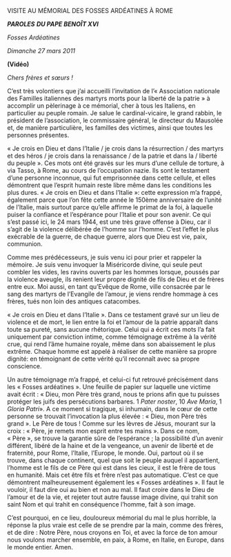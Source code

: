 VISITE AU MÉMORIAL DES FOSSES ARDÉATINES À ROME

***PAROLES*** ***DU PAPE BENOÎT XVI***

*Fosses Ardéatines*

*Dimanche 27 mars 2011*

**(Vidéo)**

*Chers frères et sœurs !*

C’est très volontiers que j’ai accueilli l’invitation de l’« Association nationale des Familles italiennes des martyrs morts pour la liberté de la patrie » à accomplir un pèlerinage à ce mémorial, cher à tous les Italiens, en particulier au peuple romain. Je salue le cardinal-vicaire, le grand rabbin, le président de l’association, le commissaire général, le directeur du Mausolée et, de manière particulière, les familles des victimes, ainsi que toutes les personnes présentes.

« Je crois en Dieu et dans l’Italie / je crois dans la résurrection / des martyrs et des héros / je crois dans la renaissance / de la patrie et dans la / liberté du peuple ». Ces mots ont été gravés sur les murs d’une cellule de torture, à via Tasso, à Rome, au cours de l’occupation nazie. Ils sont le testament d’une personne inconnue, qui fut emprisonnée dans cette cellule, et elles démontrent que l’esprit humain reste libre même dans les conditions les plus dures. « Je crois en Dieu et dans l’Italie »: cette expression m’a frappé, également parce que l’on fête cette année le 150ème anniversaire de l’unité de l’Italie, mais surtout parce qu’elle affirme le primat de la foi, à laquelle puiser la confiance et l’espérance pour l’Italie et pour son avenir. Ce qui s’est passé ici, le 24 mars 1944, est une très grave offense à Dieu, car il s’agit de la violence délibérée de l’homme sur l’homme. C’est l’effet le plus exécrable de la guerre, de chaque guerre, alors que Dieu est vie, paix, communion.

Comme mes prédécesseurs, je suis venu ici pour prier et rappeler la mémoire. Je suis venu invoquer la Miséricorde divine, qui seule peut combler les vides, les ravins ouverts par les hommes lorsque, poussés par la violence aveugle, ils renient leur propre dignité de fils de Dieu et de frères entre eux. Moi aussi, en tant qu’Evêque de Rome, ville consacrée par le sang des martyrs de l’Evangile de l’amour, je viens rendre hommage à ces frères, tués non loin des antiques catacombes.

« Je crois en Dieu et dans l’Italie ». Dans ce testament gravé sur un lieu de violence et de mort, le lien entre la foi et l’amour de la patrie apparaît dans toute sa pureté, sans aucune rhétorique. Celui qui a écrit ces mots l’a fait uniquement par conviction intime, comme témoignage extrême à la vérité crue, qui rend l’âme humaine royale, même dans son abaissement le plus extrême. Chaque homme est appelé à réaliser de cette manière sa propre dignité: en témoignant de cette vérité qu’il reconnaît avec sa propre conscience.

Un autre témoignage m’a frappé, et celui-ci fut retrouvé précisément dans les « Fosses ardéatines ». Une feuille de papier sur laquelle une victime avait écrit : « Dieu, mon Père très grand, nous te prions afin que tu puisses protéger les juifs des persécutions barbares. 1 *Pater noster*, 10 *Ave Maria*, 1 *Gloria Patri*». A ce moment si tragique, si inhumain, dans le cœur de cette personne se trouvait l’invocation la plus élevée : « Dieu, mon Père très grand ». Le Père de tous ! Comme sur les lèvres de Jésus, mourant sur la croix : « Père, je remets mon esprit entre tes mains ». Dans ce nom, « Père », se trouve la garantie sûre de l’espérance ; la possibilité d’un avenir différent, libéré de la haine et de la vengeance, un avenir de liberté et de fraternité, pour Rome, l’Italie, l’Europe, le monde. Oui, partout où il se trouve, dans chaque continent, quel que soit le peuple auquel il appartient, l’homme est le fils de ce Père qui est dans les cieux, il est le frère de tous en humanité. Mais cet être fils et frère n’est pas automatique. C’est ce que démontrent malheureusement également les « Fosses ardéatines ». Il faut le vouloir, il faut dire oui au bien et non au mal. Il faut croire dans le Dieu de l’amour et de la vie, et rejeter tout autre fausse image divine, qui trahit son saint Nom et qui trahit en conséquence l’homme, fait à son image.

C’est pourquoi, en ce lieu, douloureux mémorial du mal le plus horrible, la réponse la plus vraie est celle de se prendre par la main, comme des frères, et de dire : Notre Père, nous croyons en Toi, et avec la force de ton amour nous voulons marcher ensemble, en paix, à Rome, en Italie, en Europe, dans le monde entier. Amen.